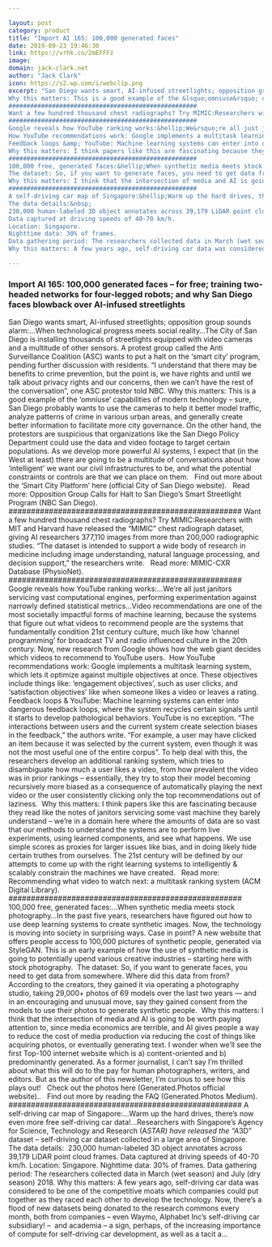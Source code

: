 ```yaml
---

layout: post
category: product
title: "Import AI 165: 100,000 generated faces"
date: 2019-09-23 19:46:30
link: https://vrhk.co/2mEFFFz
image: 
domain: jack-clark.net
author: "Jack Clark"
icon: https://s2.wp.com/i/webclip.png
excerpt: "San Diego wants smart, AI-infused streetlights; opposition group sounds alarm:&hellip;When technological progress meets social reality&hellip;The City of San Diego is installing thousands of streetlights equipped with video cameras and a multitude of other sensors. A protest group called the Anti Surveillance Coalition (ASC) wants to put a halt on the &lsquo;smart city&rsquo; program, pending further discussion with residents. &ldquo;I understand that there may be benefits to crime prevention, but the point is, we have rights and until we talk about privacy rights and our concerns, then we can&rsquo;t have the rest of the conversation&rdquo;, one ASC protestor told NBC.
Why this matters: This is a good example of the &lsquo;omniuse&rsquo; capabilities of modern technology &ndash; sure, San Diego probably wants to use the cameras to help it better model traffic, analyze patterns of crime in various urban areas, and generally create better information to facilitate more city governance. On the other hand, the protestors are suspicious that organizations like the San Diego Policy Department could use the data and video footage to target certain populations. As we develop more powerful AI systems, I expect that (in the West at least) there are going to be a multitude of conversations about how &lsquo;intelligent&rsquo; we want our civil infrastructures to be, and what the potential constraints or controls are that we can place on them.&nbsp;&nbsp;&nbsp;Find out more about the &lsquo;Smart City Platform&rsquo; here (official City of San Diego website).&nbsp;&nbsp;&nbsp;Read more: Opposition Group Calls for Halt to San Diego&rsquo;s Smart Streetlight Program (NBC San Diego).
####################################################
Want a few hundred thousand chest radiographs? Try MIMIC:Researchers with MIT and Harvard have released the &ldquo;MIMIC&rdquo; chest radiograph dataset, giving AI researchers 377,110 images from more than 200,000 radiographic studies. &ldquo;The dataset is intended to support a wide body of research in medicine including image understanding, natural language processing, and decision support,&rdquo; the researchers write.&nbsp;&nbsp;&nbsp;Read more: MIMIC-CXR Database (PhysioNet).&nbsp;
####################################################
Google reveals how YouTube ranking works:&hellip;We&rsquo;re all just janitors servicing vast computational engines, performing experimentation against narrowly defined statistical metrics&hellip;Video recommendations are one of the most societally impactful forms of machine learning, because the systems that figure out what videos to recommend people are the systems that fundamentally condition 21st century culture, much like how &lsquo;channel programming&rsquo; for broadcast TV and radio influenced culture in the 20th century. Now, new research from Google shows how the web giant decides which videos to recommend to YouTube users.&nbsp;
How YouTube recommendations work: Google implements a multitask learning system, which lets it optimize against multiple objectives at once. These objectives include things like: &lsquo;engagement objectives&rsquo;, such as user clicks, and &lsquo;satisfaction objectives&rsquo; like when someone likes a video or leaves a rating.&nbsp;
Feedback loops &amp; YouTube: Machine learning systems can enter into dangerous feedback loops, where the system recycles certain signals until it starts to develop pathological behaviors. YouTube is no exception. &ldquo;The interactions between users and the current system create selection biases in the feedback,&rdquo; the authors write. &ldquo;For example, a user may have clicked an item because it was selected by the current system, even though it was not the most useful one of the entire corpus&rdquo;. To help deal with this, the researchers develop an additional ranking system, which tries to disambiguate how much a user likes a video, from how prevalent the video was in prior rankings &ndash; essentially, they try to stop their model becoming recursively more biased as a consequence of automatically playing the next video or the user consistently clicking only the top recommendations out of laziness.&nbsp;
Why this matters: I think papers like this are fascinating because they read like the notes of janitors servicing some vast machine they barely understand &ndash; we&rsquo;re in a domain here where the amounts of data are so vast that our methods to understand the systems are to perform live experiments, using learned components, and see what happens. We use simple scores as proxies for larger issues like bias, and in doing likely hide certain truthes from ourselves. The 21st century will be defined by our attempts to come up with the right learning systems to intelligently &amp; scalably constrain the machines we have created.&nbsp;&nbsp;&nbsp;Read more: Recommending what video to watch next: a multitask ranking system (ACM Digital Library).
####################################################
100,000 free, generated faces:&hellip;When synthetic media meets stock photography&hellip;In the past five years, researchers have figured out how to use deep learning systems to create synthetic images. Now, the technology is moving into society in surprising ways. Case in point? A new website that offers people access to 100,000 pictures of synthetic people, generated via StyleGAN. This is an early example of how the use of synthetic media is going to potentially upend various creative industries &ndash; starting here with stock photography.&nbsp;
The dataset: So, if you want to generate faces, you need to get data from somewhere. Where did this data from from? According to the creators, they gained it via operating a photography studio, taking 29,000+ photos of 69 models over the last two years &mdash; and in an encouraging and unusual move, say they gained consent from the models to use their photos to generate synthetic people.&nbsp;
Why this matters: I think that the intersection of media and AI is going to be worth paying attention to, since media economics are terrible, and AI gives people a way to reduce the cost of media production via reducing the cost of things like acquiring photos, or eventually generating text. I wonder when we&rsquo;ll see the first Top-100 internet website which is a) content-oriented and b) predominantly generated. As a former journalist, I can&rsquo;t say I&rsquo;m thrilled about what this will do to the pay for human photographers, writers, and editors. But as the author of this newsletter, I&rsquo;m curious to see how this plays out!&nbsp;&nbsp;&nbsp;Check out the photos here (Generated.Photos official website)..&nbsp;&nbsp;&nbsp;Find out more by reading the FAQ (Generated.Photos Medium).
####################################################
A self-driving car map of Singapore:&hellip;Warm up the hard drives, there&rsquo;s now even more free self-driving car data!&hellip;Researchers with Singapore&rsquo;s Agency for Science, Technology and Research (A*STAR) have released the &ldquo;A*3D&rdquo; dataset &ndash; self-driving car dataset collected in a large area of Singapore.&nbsp;
The data details:&nbsp;
230,000 human-labeled 3D object annotates across 39,179 LiDAR point cloud frames.
Data captured at driving speeds of 40-70 km/h.
Location: Singapore.
Nighttime data: 30% of frames.
Data gathering period: The researchers collected data in March (wet season) and July (dry season) 2018.
Why this matters: A few years ago, self-driving car data was considered to be one of the competitive moats which companies could put together as they raced each other to develop the technology. Now, there&rsquo;s a flood of new datasets being donated to the research commons every month, both from companies &ndash; even Waymo, Alphabet Inc&rsquo;s self-driving car subsidiary! &ndash;&nbsp; and academia &ndash; a sign, perhaps, of the increasing importance of compute for self-driving car development, as well as a tacit a…"

---
```


### Import AI 165: 100,000 generated faces – for free; training two-headed networks for four-legged robots; and why San Diego faces blowback over AI-infused streetlights

San Diego wants smart, AI-infused streetlights; opposition group sounds alarm:&hellip;When technological progress meets social reality&hellip;The City of San Diego is installing thousands of streetlights equipped with video cameras and a multitude of other sensors. A protest group called the Anti Surveillance Coalition (ASC) wants to put a halt on the &lsquo;smart city&rsquo; program, pending further discussion with residents. &ldquo;I understand that there may be benefits to crime prevention, but the point is, we have rights and until we talk about privacy rights and our concerns, then we can&rsquo;t have the rest of the conversation&rdquo;, one ASC protestor told NBC.
Why this matters: This is a good example of the &lsquo;omniuse&rsquo; capabilities of modern technology &ndash; sure, San Diego probably wants to use the cameras to help it better model traffic, analyze patterns of crime in various urban areas, and generally create better information to facilitate more city governance. On the other hand, the protestors are suspicious that organizations like the San Diego Policy Department could use the data and video footage to target certain populations. As we develop more powerful AI systems, I expect that (in the West at least) there are going to be a multitude of conversations about how &lsquo;intelligent&rsquo; we want our civil infrastructures to be, and what the potential constraints or controls are that we can place on them.&nbsp;&nbsp;&nbsp;Find out more about the &lsquo;Smart City Platform&rsquo; here (official City of San Diego website).&nbsp;&nbsp;&nbsp;Read more: Opposition Group Calls for Halt to San Diego&rsquo;s Smart Streetlight Program (NBC San Diego).
####################################################
Want a few hundred thousand chest radiographs? Try MIMIC:Researchers with MIT and Harvard have released the &ldquo;MIMIC&rdquo; chest radiograph dataset, giving AI researchers 377,110 images from more than 200,000 radiographic studies. &ldquo;The dataset is intended to support a wide body of research in medicine including image understanding, natural language processing, and decision support,&rdquo; the researchers write.&nbsp;&nbsp;&nbsp;Read more: MIMIC-CXR Database (PhysioNet).&nbsp;
####################################################
Google reveals how YouTube ranking works:&hellip;We&rsquo;re all just janitors servicing vast computational engines, performing experimentation against narrowly defined statistical metrics&hellip;Video recommendations are one of the most societally impactful forms of machine learning, because the systems that figure out what videos to recommend people are the systems that fundamentally condition 21st century culture, much like how &lsquo;channel programming&rsquo; for broadcast TV and radio influenced culture in the 20th century. Now, new research from Google shows how the web giant decides which videos to recommend to YouTube users.&nbsp;
How YouTube recommendations work: Google implements a multitask learning system, which lets it optimize against multiple objectives at once. These objectives include things like: &lsquo;engagement objectives&rsquo;, such as user clicks, and &lsquo;satisfaction objectives&rsquo; like when someone likes a video or leaves a rating.&nbsp;
Feedback loops &amp; YouTube: Machine learning systems can enter into dangerous feedback loops, where the system recycles certain signals until it starts to develop pathological behaviors. YouTube is no exception. &ldquo;The interactions between users and the current system create selection biases in the feedback,&rdquo; the authors write. &ldquo;For example, a user may have clicked an item because it was selected by the current system, even though it was not the most useful one of the entire corpus&rdquo;. To help deal with this, the researchers develop an additional ranking system, which tries to disambiguate how much a user likes a video, from how prevalent the video was in prior rankings &ndash; essentially, they try to stop their model becoming recursively more biased as a consequence of automatically playing the next video or the user consistently clicking only the top recommendations out of laziness.&nbsp;
Why this matters: I think papers like this are fascinating because they read like the notes of janitors servicing some vast machine they barely understand &ndash; we&rsquo;re in a domain here where the amounts of data are so vast that our methods to understand the systems are to perform live experiments, using learned components, and see what happens. We use simple scores as proxies for larger issues like bias, and in doing likely hide certain truthes from ourselves. The 21st century will be defined by our attempts to come up with the right learning systems to intelligently &amp; scalably constrain the machines we have created.&nbsp;&nbsp;&nbsp;Read more: Recommending what video to watch next: a multitask ranking system (ACM Digital Library).
####################################################
100,000 free, generated faces:&hellip;When synthetic media meets stock photography&hellip;In the past five years, researchers have figured out how to use deep learning systems to create synthetic images. Now, the technology is moving into society in surprising ways. Case in point? A new website that offers people access to 100,000 pictures of synthetic people, generated via StyleGAN. This is an early example of how the use of synthetic media is going to potentially upend various creative industries &ndash; starting here with stock photography.&nbsp;
The dataset: So, if you want to generate faces, you need to get data from somewhere. Where did this data from from? According to the creators, they gained it via operating a photography studio, taking 29,000+ photos of 69 models over the last two years &mdash; and in an encouraging and unusual move, say they gained consent from the models to use their photos to generate synthetic people.&nbsp;
Why this matters: I think that the intersection of media and AI is going to be worth paying attention to, since media economics are terrible, and AI gives people a way to reduce the cost of media production via reducing the cost of things like acquiring photos, or eventually generating text. I wonder when we&rsquo;ll see the first Top-100 internet website which is a) content-oriented and b) predominantly generated. As a former journalist, I can&rsquo;t say I&rsquo;m thrilled about what this will do to the pay for human photographers, writers, and editors. But as the author of this newsletter, I&rsquo;m curious to see how this plays out!&nbsp;&nbsp;&nbsp;Check out the photos here (Generated.Photos official website)..&nbsp;&nbsp;&nbsp;Find out more by reading the FAQ (Generated.Photos Medium).
####################################################
A self-driving car map of Singapore:&hellip;Warm up the hard drives, there&rsquo;s now even more free self-driving car data!&hellip;Researchers with Singapore&rsquo;s Agency for Science, Technology and Research (A*STAR) have released the &ldquo;A*3D&rdquo; dataset &ndash; self-driving car dataset collected in a large area of Singapore.&nbsp;
The data details:&nbsp;
230,000 human-labeled 3D object annotates across 39,179 LiDAR point cloud frames.
Data captured at driving speeds of 40-70 km/h.
Location: Singapore.
Nighttime data: 30% of frames.
Data gathering period: The researchers collected data in March (wet season) and July (dry season) 2018.
Why this matters: A few years ago, self-driving car data was considered to be one of the competitive moats which companies could put together as they raced each other to develop the technology. Now, there&rsquo;s a flood of new datasets being donated to the research commons every month, both from companies &ndash; even Waymo, Alphabet Inc&rsquo;s self-driving car subsidiary! &ndash;&nbsp; and academia &ndash; a sign, perhaps, of the increasing importance of compute for self-driving car development, as well as a tacit a…